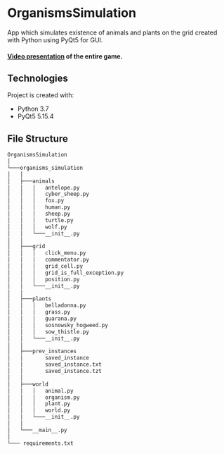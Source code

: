 # OrganismsSimulation
App which simulates existence of animals and plants on the grid created with Python using PyQt5 for GUI.

#### [Video presentation](https://youtu.be/0OELylNfb1g) of the entire game.

## Technologies
Project is created with:
* Python 3.7 
* PyQt5 5.15.4

## File Structure
```bash
OrganismsSimulation
│
└───organisms_simulation
│   │
│   ├───animals
│   │   │   antelope.py
│   │   │   cyber_sheep.py
│   │   │   fox.py
│   │   │   human.py
│   │   │   sheep.py
│   │   │   turtle.py
│   │   │   wolf.py
│   │   └───__init__.py
│   │          
│   ├───grid
│   │   │   click_menu.py
│   │   │   commentator.py
│   │   │   grid_cell.py
│   │   │   grid_is_full_exception.py
│   │   │   position.py
│   │   └───__init__.py
│   │         
│   ├───plants
│   │   │   belladonna.py
│   │   │   grass.py
│   │   │   guarana.py
│   │   │   sosnowsky_hogweed.py
│   │   │   sow_thistle.py
│   │   └───__init__.py
│   │           
│   ├───prev_instances
│   │       saved_instance
│   │       saved_instance.txt
│   │       saved_instance.tzt
│   │
│   ├───world
│   │   │   animal.py
│   │   │   organism.py
│   │   │   plant.py
│   │   │   world.py
│   │   └───__init__.py     
│   │
│   └───__main__.py
│
└─── requirements.txt
```
